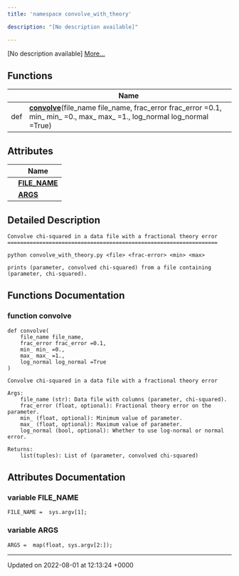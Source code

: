 ```yaml
---
title: 'namespace convolve_with_theory'

description: "[No description available]"

---
```







[No description available] [More...](#detailed-description)

## Functions

|                | Name           |
| -------------- | -------------- |
| def | **[convolve](/documentation/code/namespaces/namespaceconvolve__with__theory/#function-convolve)**(file_name file_name, frac_error frac_error =0.1, min_ min_ =0., max_ max_ =1., log_normal log_normal =True) |

## Attributes

|                | Name           |
| -------------- | -------------- |
| | **[FILE_NAME](/documentation/code/namespaces/namespaceconvolve__with__theory/#variable-file-name)**  |
| | **[ARGS](/documentation/code/namespaces/namespaceconvolve__with__theory/#variable-args)**  |

## Detailed Description




```
Convolve chi-squared in a data file with a fractional theory error
==================================================================

python convolve_with_theory.py <file> <frac-error> <min> <max>

prints (parameter, convolved chi-squared) from a file containing
(parameter, chi-squared).
```


## Functions Documentation

### function convolve

```
def convolve(
    file_name file_name,
    frac_error frac_error =0.1,
    min_ min_ =0.,
    max_ max_ =1.,
    log_normal log_normal =True
)
```




```
Convolve chi-squared in a data file with a fractional theory error

Args:
    file_name (str): Data file with columns (parameter, chi-squared).
    frac_error (float, optional): Fractional theory error on the parameter.
    min_ (float, optional): Minimum value of parameter.
    max_ (float, optional): Maximum value of parameter.
    log_normal (bool, optional): Whether to use log-normal or normal error.

Returns:
    list(tuples): List of (parameter, convolved chi-squared)
```



## Attributes Documentation

### variable FILE_NAME

```
FILE_NAME =  sys.argv[1];
```


### variable ARGS

```
ARGS =  map(float, sys.argv[2:]);
```





-------------------------------

Updated on 2022-08-01 at 12:13:24 +0000